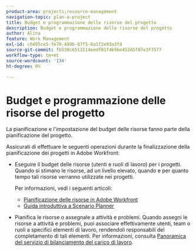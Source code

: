 ```yaml
---
product-area: projects;resource-management
navigation-topic: plan-a-project
title: Budget e programmazione delle risorse del progetto
description: Budget e programmazione delle risorse del progetto
author: Alina
feature: Work Management
exl-id: c6495ce5-fe70-499b-87f5-6a1f2e93a3f4
source-git-commit: fb538c6511514eedf81f4b9be452d5f87e3f7577
workflow-type: tm+mt
source-wordcount: '134'
ht-degree: 0%

---
```


# Budget e programmazione delle risorse del progetto

<!--
<p data-mc-conditions="QuicksilverOrClassic.Draft mode">(NOTE: this article is only valuable for searching. All the information resides in other articles.)</p>
-->

La pianificazione e l&#39;impostazione del budget delle risorse fanno parte della pianificazione del progetto.

Assicurati di effettuare le seguenti operazioni durante la finalizzazione della pianificazione dei progetti in Adobe Workfront:

* Eseguire il budget delle risorse (utenti e ruoli di lavoro) per i progetti. Quando si stimano le risorse, ad un livello elevato, quando e per quanto tempo tali risorse verranno utilizzate nei progetti.

   Per informazioni, vedi i seguenti articoli:

   * [Pianificazione delle risorse in Adobe Workfront](../../../resource-mgmt/resource-planning/resource-planning-overview.md)
   * [Guida introduttiva a Scenario Planner](../../../scenario-planner/get-started-with-scenario-planning.md)

* Pianifica le risorse o assegnale a attività e problemi. Quando assegni le risorse a attività e problemi, puoi associare effettivamente utenti, team o ruoli a specifici elementi di lavoro, rendendoli responsabili del completamento di tali elementi. Per informazioni, consulta [Panoramica del servizio di bilanciamento del carico di lavoro](../../../resource-mgmt/workload-balancer/overview-workload-balancer.md).
